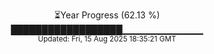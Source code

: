 <p align="center">
⏳Year Progress (62.13 %) <br>
██████████████████▁▁▁▁▁▁▁▁▁▁▁▁ <br>
<sub>Updated: Fri, 15 Aug 2025 18:35:21 GMT</sub>
</p>


